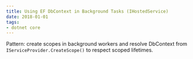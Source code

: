 ```yaml
---
title: Using EF DbContext in Background Tasks (IHostedService)
date: 2018-01-01
tags:
- dotnet core
---
```


Pattern: create scopes in background workers and resolve DbContext from `IServiceProvider.CreateScope()` to respect scoped lifetimes.

